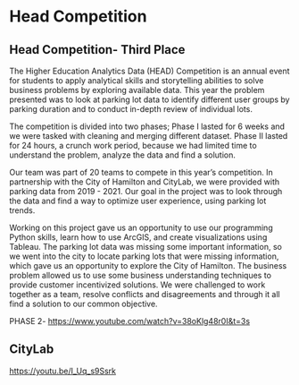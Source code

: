 # Head Competition
## Head Competition- Third Place 


The Higher Education Analytics Data (HEAD) Competition is an annual event for students to apply analytical skills and storytelling abilities to solve business
problems by exploring available data.
This year the problem presented was to look at parking lot data to identify different user groups by parking duration and to conduct in-depth review of individual lots.

The competition is divided into two phases; Phase I lasted for 6 weeks and we were tasked with cleaning and merging different dataset. 
Phase II lasted for 24 hours, a crunch work period, because we had limited time to understand the problem, analyze the data and find a solution. 

Our team was part of 20 teams to compete in this year’s competition. In partnership with the City of Hamilton and CityLab, 
we were provided with parking data from 2019 - 2021. Our goal in the project was to look through the data and find a way to optimize user experience, 
using parking lot trends. 

Working on this project gave us an opportunity to use our programming Python skills, learn how to use ArcGIS, and create visualizations using Tableau.
The parking lot data was missing some important information, so we went into the city to locate parking lots that were missing information, 
which gave us an opportunity to explore the City of Hamilton. The business problem allowed us to use some business understanding techniques
to provide customer incentivized solutions. We were challenged to work together as a team, resolve conflicts and disagreements and through
it all find a solution to our common objective. 

PHASE 2- https://www.youtube.com/watch?v=38oKlg48r0I&t=3s



## CityLab

https://youtu.be/I_Uq_s9Ssrk
